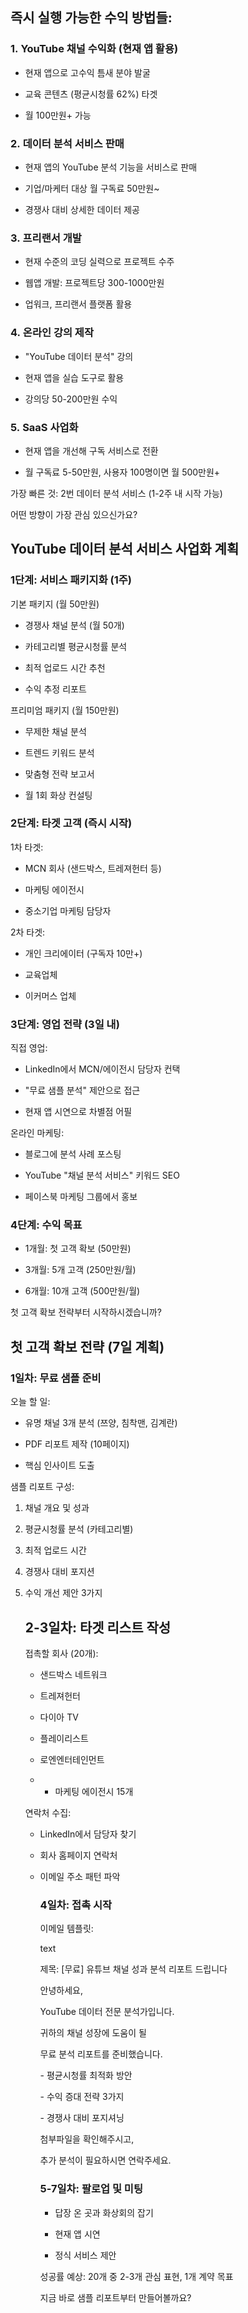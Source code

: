 ## 즉시 실행 가능한 수익 방법들:

### 1. YouTube 채널 수익화 (현재 앱 활용)

- 현재 앱으로 고수익 틈새 분야 발굴

- 교육 콘텐츠 (평균시청률 62%) 타겟

- 월 100만원+ 가능

### 2. 데이터 분석 서비스 판매

- 현재 앱의 YouTube 분석 기능을 서비스로 판매

- 기업/마케터 대상 월 구독료 50만원~

- 경쟁사 대비 상세한 데이터 제공

### 3. 프리랜서 개발

- 현재 수준의 코딩 실력으로 프로젝트 수주

- 웹앱 개발: 프로젝트당 300-1000만원

- 업워크, 프리랜서 플랫폼 활용

### 4. 온라인 강의 제작

- "YouTube 데이터 분석" 강의

- 현재 앱을 실습 도구로 활용

- 강의당 50-200만원 수익

### 5. SaaS 사업화

- 현재 앱을 개선해 구독 서비스로 전환

- 월 구독료 5-50만원, 사용자 100명이면 월 500만원+

가장 빠른 것: 2번 데이터 분석 서비스 (1-2주 내 시작 가능)

어떤 방향이 가장 관심 있으신가요?

## YouTube 데이터 분석 서비스 사업화 계획

### 1단계: 서비스 패키지화 (1주)

기본 패키지 (월 50만원)

- 경쟁사 채널 분석 (월 50개)

- 카테고리별 평균시청률 분석

- 최적 업로드 시간 추천

- 수익 추정 리포트

프리미엄 패키지 (월 150만원)

- 무제한 채널 분석

- 트렌드 키워드 분석

- 맞춤형 전략 보고서

- 월 1회 화상 컨설팅

### 2단계: 타겟 고객 (즉시 시작)

1차 타겟:

- MCN 회사 (샌드박스, 트레져헌터 등)

- 마케팅 에이전시

- 중소기업 마케팅 담당자

2차 타겟:

- 개인 크리에이터 (구독자 10만+)

- 교육업체

- 이커머스 업체

### 3단계: 영업 전략 (3일 내)

직접 영업:

- LinkedIn에서 MCN/에이전시 담당자 컨택

- "무료 샘플 분석" 제안으로 접근

- 현재 앱 시연으로 차별점 어필

온라인 마케팅:

- 블로그에 분석 사례 포스팅

- YouTube "채널 분석 서비스" 키워드 SEO

- 페이스북 마케팅 그룹에서 홍보

### 4단계: 수익 목표

- 1개월: 첫 고객 확보 (50만원)

- 3개월: 5개 고객 (250만원/월)

- 6개월: 10개 고객 (500만원/월)

첫 고객 확보 전략부터 시작하시겠습니까?

## 첫 고객 확보 전략 (7일 계획)

### 1일차: 무료 샘플 준비

오늘 할 일:

- 유명 채널 3개 분석 (쯔양, 침착맨, 김계란)

- PDF 리포트 제작 (10페이지)

- 핵심 인사이트 도출

샘플 리포트 구성:

1. 채널 개요 및 성과

2. 평균시청률 분석 (카테고리별)

3. 최적 업로드 시간

4. 경쟁사 대비 포지션

5. 수익 개선 제안 3가지
   
   ## 2-3일차: 타겟 리스트 작성
   
   접촉할 회사 (20개):
   
   - 샌드박스 네트워크
   
   - 트레져헌터
   
   - 다이아 TV
   
   - 플레이리스트
   
   - 로엔엔터테인먼트
   
   - + 마케팅 에이전시 15개
   
   연락처 수집:
   
   - LinkedIn에서 담당자 찾기
   
   - 회사 홈페이지 연락처
   
   - 이메일 주소 패턴 파악
     
     ### 4일차: 접촉 시작
     
     이메일 템플릿:
     
     text
     
     제목: [무료] 유튜브 채널 성과 분석 리포트 드립니다
     
     안녕하세요, 
     
     YouTube 데이터 전문 분석가입니다.
     
     귀하의 채널 성장에 도움이 될 
     
     무료 분석 리포트를 준비했습니다.
     
     - 평균시청률 최적화 방안
     
     - 수익 증대 전략 3가지
     
     - 경쟁사 대비 포지셔닝
     
     첨부파일을 확인해주시고,
     
     추가 분석이 필요하시면 연락주세요.
     
     ### 5-7일차: 팔로업 및 미팅
     
     - 답장 온 곳과 화상회의 잡기
     
     - 현재 앱 시연
     
     - 정식 서비스 제안
     
     성공률 예상: 20개 중 2-3개 관심 표현, 1개 계약 목표
     
     지금 바로 샘플 리포트부터 만들어볼까요?
